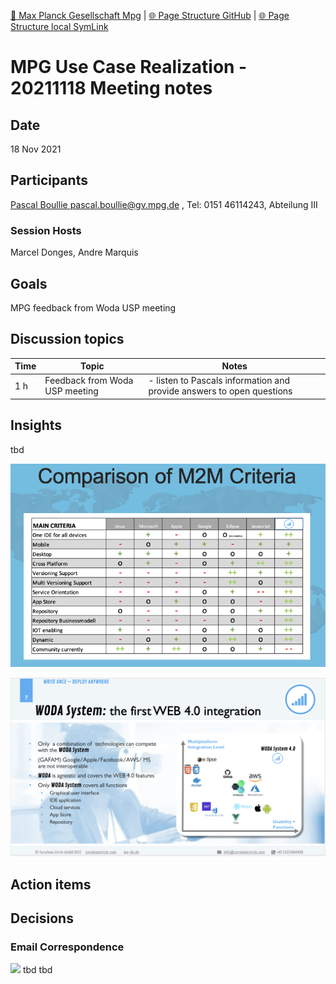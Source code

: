 [📁 Max Planck Gesellschaft Mpg](../max-planck-gesellschaft-mpg.md) | [🌐 Page Structure GitHub](/2cu.atlassian.net/wiki/spaces/CCU/pages/500000020/mpg-use-case-realization-20211118-meeting-notes.md) | [🌐 Page Structure local SymLink](./mpg-use-case-realization-20211118-meeting-notes.page.md)

# MPG Use Case Realization - 20211118 Meeting notes

## Date

18 Nov 2021

## Participants

[Pascal Boullie <pascal.boullie@gv.mpg.de>](https://ox.hosteurope.de/appsuite/#) , Tel: 0151 46114243, Abteilung III

### Session Hosts

Marcel Donges, Andre Marquis

## Goals

MPG feedback from Woda USP meeting

## Discussion topics

| Time | Topic | Notes |
| --- | --- | --- |
| 1 h | Feedback from Woda USP meeting | - listen to Pascals information and provide answers to open questions |

## Insights

tbd

![](./attachments/image-20211118-141113.png)

![](./attachments/image-20211118-141157.png)

## Action items

## Decisions

### Email Correspondence
![](https://2cu.atlassian.net/wiki/images/icons/grey_arrow_down.png)
tbd
tbd
